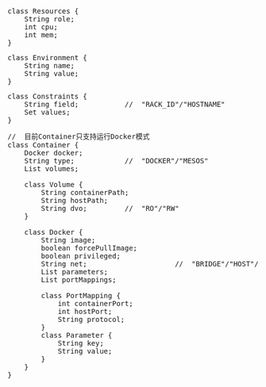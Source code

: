 <pre>
class Resources {
    String role;
    int cpu;
    int mem;
}
</pre>

<pre>
class Environment {
    String name;
    String value;
}
</pre>

<pre>
class Constraints {
    String field;           //  "RACK_ID"/"HOSTNAME"
    Set<String> values;
}
</pre>


<pre>
//  目前Container只支持运行Docker模式
class Container {
    Docker docker;
    String type;            //  "DOCKER"/"MESOS"
    List<Volume> volumes;
 
    class Volume {
        String containerPath;
        String hostPath;
        String dvo;         //  "RO"/"RW"
    }
  
    class Docker {
        String image;
        boolean forcePullImage;
        boolean privileged;
        String net;                     //  "BRIDGE"/"HOST"/"NONE"/"USER"
        List<Parameter> parameters;
        List<PortMapping> portMappings;
 
        class PortMapping {
            int containerPort;
            int hostPort;
            String protocol;
        }
        class Parameter {
            String key;
            String value;
        }
    }
}
</pre>